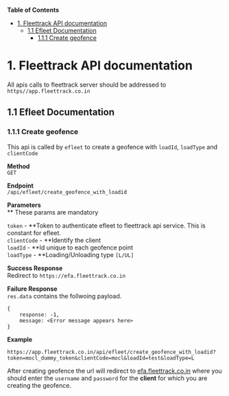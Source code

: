<!-- START doctoc generated TOC please keep comment here to allow auto update -->
<!-- DON'T EDIT THIS SECTION, INSTEAD RE-RUN doctoc TO UPDATE -->
**Table of Contents**

- [1. Fleettrack API documentation](#1-fleettrack-api-documentation)
  - [1.1 Efleet Documentation](#11-efleet-documentation)
    - [1.1.1 Create geofence](#111-create-geofence)

<!-- END doctoc generated TOC please keep comment here to allow auto update -->

# 1. Fleettrack API documentation

All apis calls to fleettrack server should be addressed to `https//app.fleettrack.co.in`

## 1.1 Efleet Documentation
### 1.1.1 Create geofence
This api is called by `efleet` to create a geofence with `loadId`, `loadType` and `clientCode`

**Method**
<br/>
`GET`

**Endpoint**
<br/>
`/api/efleet/create_geofence_with_loadid`

**Parameters**<br/>
** These params are mandatory

`token` - **Token to authenticate efleet to fleettrack api service. This is constant for efleet. <br/>
`clientCode` - **Identify the client<br/>
`loadId` - **Id unique to each geofence point<br/>
`loadType` - **Loading/Unloading type `[L/UL]`<br/>

**Success Response**<br/>
 Redirect to `https://efa.fleettrack.co.in`

**Failure Response**
<br/>
`res.data` contains the follwoing payload.
```
{
    response: -1,
    message: <Error message appears here>
}
```

**Example**

`https://app.fleettrack.co.in/api/efleet/create_geofence_with_loadid?token=mocl_dummy_token&clientCode=mocl&loadId=test&loadType=L`

After creating geofence the url will redirect to [efa.fleettrack.co.in](efa.fleettrack.co.in) where you should enter the `username` and `password` for the **client** for which you are creating the geofence.

